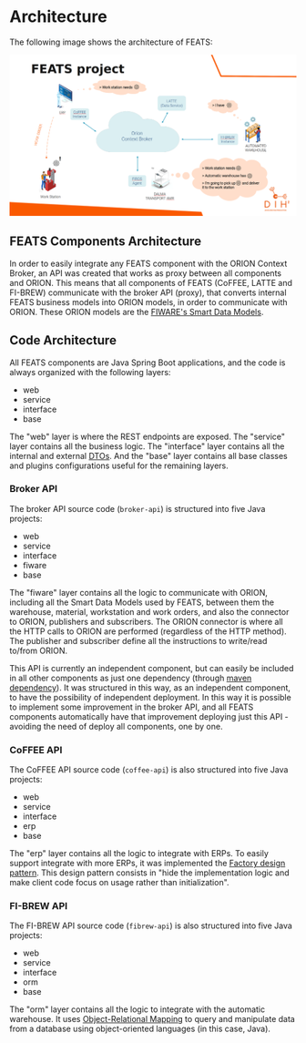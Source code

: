 # Architecture

The following image shows the architecture of FEATS:

![FEATS Architecture](images/feats_architecture.png)

## FEATS Components Architecture

In order to easily integrate any FEATS component with the ORION Context Broker, an API was created  that works as proxy between all components and ORION. This means that all components of FEATS (CoFFEE, LATTE and FI-BREW) communicate with the broker API (proxy), that converts internal FEATS business models into ORION models, in order to communicate with ORION. These ORION models are the [FIWARE's Smart Data Models](https://www.fiware.org/developers/smart-data-models).

## Code Architecture

All FEATS components are Java Spring Boot applications, and the code is always organized with the following layers:
<ul>
    <li>web</li>
    <li>service</li>
    <li>interface</li>
    <li>base</li>
</ul>

The "web" layer is where the REST endpoints are exposed. The "service" layer contains all the business logic. The "interface" layer contains all the internal and external [DTOs](https://java-design-patterns.com/patterns/data-transfer-object/). And the "base" layer contains all base classes and plugins configurations useful for the remaining layers.

### Broker API

The broker API source code (`broker-api`) is structured into five Java projects:
<ul>
    <li>web</li>
    <li>service</li>
    <li>interface</li>
    <li>fiware</li>
    <li>base</li>
</ul>

The "fiware" layer contains all the logic to communicate with ORION, including all the Smart Data Models used by FEATS, between them the warehouse, material, workstation and work orders, and also the connector to ORION, publishers and subscribers.
The ORION connector is where all the HTTP calls to ORION are performed (regardless of the HTTP method). The publisher and subscriber define all the instructions to write/read to/from ORION.

This API is currently an independent component, but can easily be included in all other components as just one dependency (through [maven dependency](https://maven.apache.org/guides/introduction/introduction-to-dependency-mechanism.html)). It was structured in this way, as an independent component, to have the possibility of independent deployment. In this way it is possible to implement some improvement in the broker API, and all FEATS components automatically have that improvement deploying just this API - avoiding the need of deploy all components, one by one.

### CoFFEE API

The CoFFEE API source code (`coffee-api`) is also structured into five Java projects:
<ul>
    <li>web</li>
    <li>service</li>
    <li>interface</li>
    <li>erp</li>
    <li>base</li>
</ul>

The "erp" layer contains all the logic to integrate with ERPs. To easily support integrate with more ERPs, it was implemented the [Factory design pattern](https://java-design-patterns.com/patterns/factory/). This design pattern consists in "hide the implementation logic and make client code focus on usage rather than initialization".

### FI-BREW API

The FI-BREW API source code (`fibrew-api`) is also structured into five Java projects:
<ul>
    <li>web</li>
    <li>service</li>
    <li>interface</li>
    <li>orm</li>
    <li>base</li>
</ul>

The "orm" layer contains all the logic to integrate with the automatic warehouse. It uses [Object-Relational Mapping](https://en.wikipedia.org/wiki/Object%E2%80%93relational_mapping) to query and manipulate data from a database using object-oriented languages (in this case, Java).